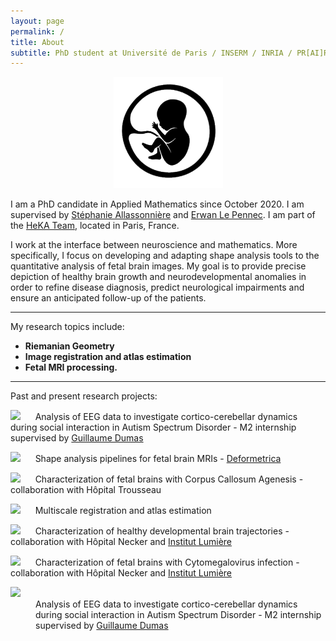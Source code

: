 ```yaml
---
layout: page
permalink: /
title: About
subtitle: PhD student at Université de Paris / INSERM / INRIA / PR[AI]RIE Institute
---
```


<div align="center"><img src="/assets/img/fetus_gif.gif" alt="drawing" width="175"/></div>

I am a PhD candidate in Applied Mathematics since October 2020. I am supervised by [Stéphanie Allassonnière](https://sites.google.com/site/stephanieallassonniere/) and [Erwan Le Pennec](http://www.cmap.polytechnique.fr/~lepennec/fr/). I am part of the [HeKA Team](https://team.inria.fr/heka/), located in Paris, France.

I work at the interface between neuroscience and mathematics. More specifically, I focus on developing and adapting shape analysis tools to the quantitative analysis of fetal brain images. My goal is to provide precise depiction of healthy brain growth and neurodevelopmental anomalies in order to refine disease diagnosis, predict neurological impairments and ensure an anticipated follow-up of the patients.

_________________

My research topics include:

- **Riemanian Geometry**
- **Image registration and atlas estimation**
- **Fetal MRI processing.**

_________________

Past and present research projects:

<img src="https://img.shields.io/badge/2020-02b57f.svg"> &nbsp;&nbsp;&nbsp;&nbsp;&nbsp;Analysis of EEG data to investigate cortico-cerebellar dynamics during social interaction in Autism Spectrum Disorder - M2 internship supervised by [Guillaume Dumas](https://www.extrospection.eu/)

<img src="https://img.shields.io/badge/2021-00a19e.svg">  &nbsp;&nbsp;&nbsp;&nbsp;&nbsp;Shape analysis pipelines for fetal brain MRIs - [Deformetrica](https://www.deformetrica.org/)

<img src="https://img.shields.io/badge/2021-00a19e.svg">  &nbsp;&nbsp;&nbsp;&nbsp;&nbsp;Characterization of fetal brains with Corpus Callosum Agenesis - collaboration with Hôpital Trousseau

<img src="https://img.shields.io/badge/2021-00a19e.svg">  &nbsp;&nbsp;&nbsp;&nbsp;&nbsp;Multiscale registration and atlas estimation

<img src="https://img.shields.io/badge/2022-118ab2.svg">  &nbsp;&nbsp;&nbsp;&nbsp;&nbsp;Characterization of healthy developmental brain trajectories - collaboration with Hôpital Necker and [Institut Lumière](http://fondation-lumiere.org/)

<img src="https://img.shields.io/badge/2022-118ab2.svg">  &nbsp;&nbsp;&nbsp;&nbsp;&nbsp;Characterization of fetal brains with Cytomegalovirus infection - collaboration with Hôpital Necker and [Institut Lumière](http://fondation-lumiere.org/)

<dl>
<dt><img src="https://img.shields.io/badge/2020-02b57f.svg"></dt>
<dd> Analysis of EEG data to investigate cortico-cerebellar dynamics during social interaction in Autism Spectrum Disorder - M2 internship supervised by 
   <a href="https://www.extrospection.eu">Guillaume Dumas</a></dd>
  </dl>
